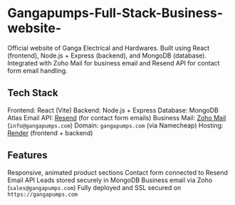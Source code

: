 # Gangapumps-Full-Stack-Business-website-
Official website of Ganga Electrical and Hardwares. Built using React (frontend), Node.js + Express (backend), and MongoDB (database). Integrated with Zoho Mail for business email and Resend API for contact form email handling.

## Tech Stack
Frontend: React (Vite)
Backend: Node.js + Express
Database: MongoDB Atlas
Email API: [Resend](https://resend.com) (for contact form emails)
Business Mail: [Zoho Mail](https://zoho.com/mail) (`info@gangapumps.com`)
Domain: `gangapumps.com` (via Namecheap)
Hosting: [Render](https://render.com) (frontend + backend)

## Features
Responsive, animated product sections
Contact form connected to Resend Email API
Leads stored securely in MongoDB
Business email via Zoho (`sales@gangapumps.com`)
Fully deployed and SSL secured on `https://gangapumps.com`

